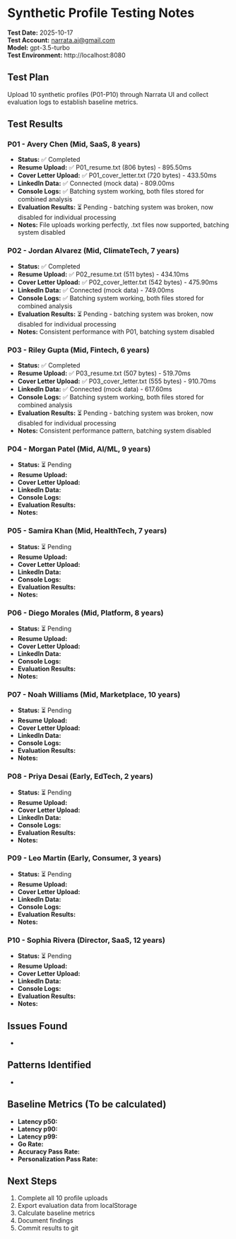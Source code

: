 # Synthetic Profile Testing Notes

**Test Date:** 2025-10-17  
**Test Account:** narrata.ai@gmail.com  
**Model:** gpt-3.5-turbo  
**Test Environment:** http://localhost:8080  

## Test Plan
Upload 10 synthetic profiles (P01-P10) through Narrata UI and collect evaluation logs to establish baseline metrics.

## Test Results

### P01 - Avery Chen (Mid, SaaS, 8 years)
- **Status:** ✅ Completed
- **Resume Upload:** ✅ P01_resume.txt (806 bytes) - 895.50ms
- **Cover Letter Upload:** ✅ P01_cover_letter.txt (720 bytes) - 433.50ms
- **LinkedIn Data:** ✅ Connected (mock data) - 809.00ms
- **Console Logs:** ✅ Batching system working, both files stored for combined analysis
- **Evaluation Results:** ⏳ Pending - batching system was broken, now disabled for individual processing
- **Notes:** File uploads working perfectly, .txt files now supported, batching system disabled

### P02 - Jordan Alvarez (Mid, ClimateTech, 7 years)
- **Status:** ✅ Completed
- **Resume Upload:** ✅ P02_resume.txt (511 bytes) - 434.10ms
- **Cover Letter Upload:** ✅ P02_cover_letter.txt (542 bytes) - 475.90ms
- **LinkedIn Data:** ✅ Connected (mock data) - 749.00ms
- **Console Logs:** ✅ Batching system working, both files stored for combined analysis
- **Evaluation Results:** ⏳ Pending - batching system was broken, now disabled for individual processing
- **Notes:** Consistent performance with P01, batching system disabled

### P03 - Riley Gupta (Mid, Fintech, 6 years)
- **Status:** ✅ Completed
- **Resume Upload:** ✅ P03_resume.txt (507 bytes) - 519.70ms
- **Cover Letter Upload:** ✅ P03_cover_letter.txt (555 bytes) - 910.70ms
- **LinkedIn Data:** ✅ Connected (mock data) - 617.60ms
- **Console Logs:** ✅ Batching system working, both files stored for combined analysis
- **Evaluation Results:** ⏳ Pending - batching system was broken, now disabled for individual processing
- **Notes:** Consistent performance pattern, batching system disabled

### P04 - Morgan Patel (Mid, AI/ML, 9 years)
- **Status:** ⏳ Pending
- **Resume Upload:** 
- **Cover Letter Upload:** 
- **LinkedIn Data:** 
- **Console Logs:** 
- **Evaluation Results:** 
- **Notes:** 

### P05 - Samira Khan (Mid, HealthTech, 7 years)
- **Status:** ⏳ Pending
- **Resume Upload:** 
- **Cover Letter Upload:** 
- **LinkedIn Data:** 
- **Console Logs:** 
- **Evaluation Results:** 
- **Notes:** 

### P06 - Diego Morales (Mid, Platform, 8 years)
- **Status:** ⏳ Pending
- **Resume Upload:** 
- **Cover Letter Upload:** 
- **LinkedIn Data:** 
- **Console Logs:** 
- **Evaluation Results:** 
- **Notes:** 

### P07 - Noah Williams (Mid, Marketplace, 10 years)
- **Status:** ⏳ Pending
- **Resume Upload:** 
- **Cover Letter Upload:** 
- **LinkedIn Data:** 
- **Console Logs:** 
- **Evaluation Results:** 
- **Notes:** 

### P08 - Priya Desai (Early, EdTech, 2 years)
- **Status:** ⏳ Pending
- **Resume Upload:** 
- **Cover Letter Upload:** 
- **LinkedIn Data:** 
- **Console Logs:** 
- **Evaluation Results:** 
- **Notes:** 

### P09 - Leo Martin (Early, Consumer, 3 years)
- **Status:** ⏳ Pending
- **Resume Upload:** 
- **Cover Letter Upload:** 
- **LinkedIn Data:** 
- **Console Logs:** 
- **Evaluation Results:** 
- **Notes:** 

### P10 - Sophia Rivera (Director, SaaS, 12 years)
- **Status:** ⏳ Pending
- **Resume Upload:** 
- **Cover Letter Upload:** 
- **LinkedIn Data:** 
- **Console Logs:** 
- **Evaluation Results:** 
- **Notes:** 

## Issues Found
- 

## Patterns Identified
- 

## Baseline Metrics (To be calculated)
- **Latency p50:** 
- **Latency p90:** 
- **Latency p99:** 
- **Go Rate:** 
- **Accuracy Pass Rate:** 
- **Personalization Pass Rate:** 

## Next Steps
1. Complete all 10 profile uploads
2. Export evaluation data from localStorage
3. Calculate baseline metrics
4. Document findings
5. Commit results to git
